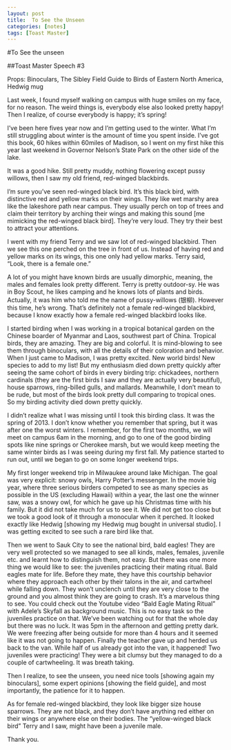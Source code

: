 ```yaml
---
layout: post
title:  To See the Unseen
categories: [notes]
tags: [Toast Master]
---
```


#To See the unseen
##Toast Master Speech #3
Props: Binoculars, The Sibley Field Guide to Birds of Eastern North America, Hedwig mugLast week, I found myself walking on campus with huge smiles on my face, for no reason. The weird things is, everybody else also looked pretty happy! Then I realize, of course everybody is happy; it’s spring!
I’ve been here fives year now and I’m getting used to the winter. What I’m still struggling about winter is the amount of time you spent inside. I’ve got this book, 60 hikes within 60miles of Madison, so I went on my first hike this year last weekend in Governor Nelson’s State Park on the other side of the lake. 
It was a good hike. Still pretty muddy, nothing flowering except pussy willows, then I saw my old friend, red-winged blackbirds.

I’m sure you’ve seen red-winged black bird. It’s this black bird, with distinctive red and yellow marks on their wings. They like wet marshy area like the lakeshore path near campus. They usually perch on top of trees and claim their territory by arching their wings and making this sound [me mimicking the red-winged black bird]. They’re very loud. They try their best to attract your attentions.
I went with my friend Terry and we saw lot of red-winged blackbird. Then we see this one perched on the tree in front of us. Instead of having red and yellow marks on its wings, this one only had yellow marks. Terry said, “Look, there is a female one.”A lot of you might have known birds are usually dimorphic, meaning, the males and females look pretty different. Terry is pretty outdoor-sy. He was in Boy Scout, he likes camping and he knows lots of plants and birds. Actually, it was him who told me the name of pussy-willows (银柳). However this time, he’s wrong. That’s definitely not a female red-winged blackbird, because I know exactly how a female red-winged blackbird looks like.I started birding when I was working in a tropical botanical garden on the Chinese boarder of Myanmar and Laos, southwest part of China. Tropical birds, they are amazing. They are big and colorful. It is mind-blowing to see them through binoculars, with all the details of their coloration and behavior. When I just came to Madison, I was pretty excited. New world birds! New species to add to my list! But my enthusiasm died down pretty quickly after seeing the same cohort of birds in every birding trip: chickadees, northern cardinals (they are the first birds I saw and they are actually very beautiful), house sparrows, ring-billed gulls, and mallards. Meanwhile, I don’t mean to be rude, but most of the birds look pretty dull comparing to tropical ones. So my birding activity died down pretty quickly. I didn’t realize what I was missing until I took this birding class. It was the spring of 2013. I don’t know whether you remember that spring, but it was after one the worst winters. I remember, for the first two months, we will meet on campus 6am in the morning, and go to one of the good birding spots like nine springs or Cherokee marsh, but we would keep meeting the same winter birds as I was seeing during my first fall. My patience started to run out, until we began to go on some longer weekend trips.My first longer weekend trip in Milwaukee around lake Michigan. The goal was very explicit: snowy owls, Harry Potter’s messenger. In the movie big year, where three serious birders competed to see as many species as possible in the US (excluding Hawaii) within a year, the last one the winner saw, was a snowy owl, for which he gave up his Christmas time with his family. But it did not take much for us to see it. We did not get too close but we took a good look of it through a monocular when it perched. It looked exactly like Hedwig [showing my Hedwig mug bought in universal studio]. I was getting excited to see such a rare bird like that.Then we went to Sauk City to see the national bird, bald eagles! They are very well protected so we managed to see all kinds, males, females, juvenile etc. and learnt how to distinguish them, not easy. But there was one more thing we would like to see: the juveniles practicing their mating ritual. Bald eagles mate for life. Before they mate, they have this courtship behavior where they approach each other by their talons in the air, and cartwheel while falling down. They won’t unclench until they are very close to the ground and you almost think they are going to crash. It’s a marvelous thing to see. You could check out the Youtube video “Bald Eagle Mating Ritual” with Adele’s Skyfall as background music. This is no easy task so the juveniles practice on that. We’ve been watching out for that the whole day but there was no luck. It was 5pm in the afternoon and getting pretty dark. We were freezing after being outside for more than 4 hours and it seemed like it was not going to happen. Finally the teacher gave up and herded us back to the van. While half of us already got into the van, it happened! Two juveniles were practicing! They were a bit clumsy but they managed to do a couple of cartwheeling. It was breath taking. Then I realize, to see the unseen, you need nice tools [showing again my binoculars], some expert opinions [showing the field guide], and most importantly, the patience for it to happen.As for female red-winged blackbird, they look like bigger size house sparrows. They are not black, and they don’t have anything red either on their wings or anywhere else on their bodies. The “yellow-winged black bird” Terry and I saw, might have been a juvenile male.  Thank you.